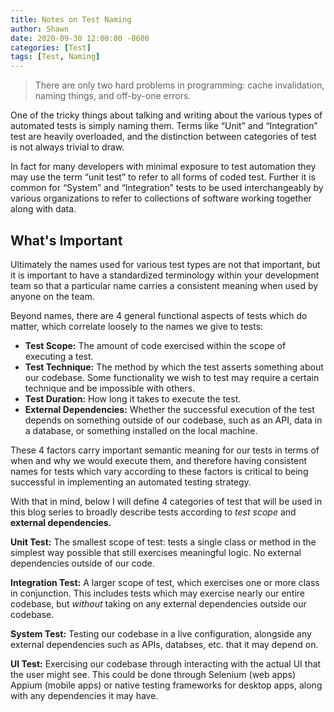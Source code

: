 ```yaml
---
title: Notes on Test Naming
author: Shawn
date: 2020-09-30 12:00:00 -0600
categories: [Test]
tags: [Test, Naming]
---
```


> There are only two hard problems in programming: cache invalidation, naming things, and off-by-one errors.

One of the tricky things about talking and writing about the various types of automated tests is simply naming them. Terms like “Unit” and “Integration” test are heavily overloaded, and the distinction between categories of test is not always trivial to draw.

In fact for many developers with minimal exposure to test automation they may use the term “unit test” to refer to all forms of coded test. Further it is common for “System” and “Integration” tests to be used interchangeably by various organizations to refer to collections of software working together along with data. 

## What's Important

Ultimately the names used for various test types are not that important, but it is important to have a standardized terminology within your development team so that a particular name carries a consistent meaning when used by anyone on the team.

Beyond names, there are 4 general functional aspects of tests which do matter, which correlate loosely to the names we give to tests:

- **Test Scope:** The amount of code exercised within the scope of executing a test.
- **Test Technique:** The method by which the test asserts something about our codebase. Some functionality we wish to test may require a certain technique and be impossible with others.
- **Test Duration:** How long it takes to execute the test.
- **External Dependencies:** Whether the successful execution of the test depends on something outside of our codebase, such as an API, data in a database, or something installed on the local machine.

These 4 factors carry important semantic meaning for our tests in terms of when and why we would execute them, and therefore having consistent names for tests which vary according to these factors is critical to being successful in implementing an automated testing strategy.

With that in mind, below I will define 4 categories of test that will be used in this blog series to broadly describe tests according to *test scope* and **external dependencies.**

**Unit Test:** The smallest scope of test: tests a single class or method in the simplest way possible that still exercises meaningful logic. No external dependencies outside of our code.

**Integration Test:** A larger scope of test, which exercises one or more class in conjunction. This includes tests which may exercise nearly our entire codebase, but *without* taking on any external dependencies outside our codebase.

**System Test:** Testing our codebase in a live configuration, alongside any external dependencies such as APIs, databses, etc. that it may depend on.

**UI Test:** Exercising our codebase through interacting with the actual UI that the user might see. This could be done through Selenium (web apps) Appium (mobile apps) or native testing frameworks for desktop apps, along with any dependencies it may have.